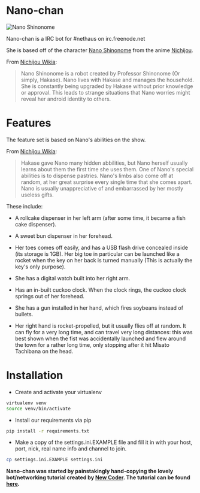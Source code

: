 # Nano-chan

![Nano Shinonome](http://38.media.tumblr.com/f211e5ead70776356ae6a3bedb2544e0/tumblr_mobiyrko391qd7h1xo2_500.gif)

Nano-chan is a IRC bot for #nethaus on irc.freenode.net

She is based off of the character [Nano Shinonome] from the anime [Nichijou].

From [Nichijou Wikia]:

>Nano Shinonome is a robot created by Professor Shinonome (Or simply, Hakase). Nano lives with Hakase and manages the household. She is constantly being upgraded by Hakase without prior knowledge or approval. This leads to strange situations that Nano worries might reveal her android identity to others.

# Features

The feature set is based on Nano's abilities on the show. 

From [Nichijou Wikia]:

>Hakase gave Nano many hidden abbilities, but Nano herself usually learns about them the first time she uses them. One of Nano's special abilities is to dispense pastries. Nano's limbs also come off at random, at her great surprise every single time that she comes apart. Nano is usually unappreciative of and embarrassed by her mostly useless gifts.

These include:

- A rollcake dispenser in her left arm (after some time, it became a fish cake dispenser).

- A sweet bun dispenser in her forehead.

- Her toes comes off easily, and has a USB flash drive concealed inside (its storage is 1GB). Her big toe in particular can be launched like a rocket when the key on her back is turned manually (This is actually the key's only purpose).

- She has a digital watch built into her right arm.

- Has an in-built cuckoo clock. When the clock rings, the cuckoo clock springs out of her forehead.

- She has a gun installed in her hand, which fires soybeans instead of bullets.

- Her right hand is rocket-propelled, but it usually flies off at random. It can fly for a very long time, and can travel very long distances: this was best shown when the fist was accidentally launched and flew around the town for a rather long time, only stopping after it hit Misato Tachibana on the head.

# Installation

- Create and activate your virtualenv

```sh
virtualenv venv
source venv/bin/activate
```

- Install our requirements via pip

```sh
pip install -r requirements.txt
```

- Make a copy of the settings.ini.EXAMPLE file and fill it in with your host, port, nick, real name info and channel to join.

```sh
cp settings.ini.EXAMPLE settings.ini
```

**Nano-chan was started by painstakingly hand-copying the lovely bot/networking tutorial created by [New Coder]. The tutorial can be found [here].**

[Nano Shinonome]:http://nichijou.wikia.com/wiki/Nano_Shinonome
[Nichijou]:https://www.youtube.com/watch?v=HQ7bC9XycU0
[Nichijou Wikia]:http://nichijou.wikia.com/wiki/Nano_Shinonome
[New Coder]:http://newcoder.io/
[here]:http://newcoder.io/~drafts/networks/
